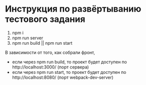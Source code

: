 # Инструкция по развёртыванию тестового задания
1. npm i
2. npm run server
3. npm run build || npm run start
<p>
    В зависимости от того, как собрали фронт,
    <ul>
        <li>если через npm run build, то проект будет доступен по http://localhost:3000/ (порт сервера) </li>
        <li>если через npm run start, то проект будет доступен по http://localhost:8080/ (порт webpack-dev-server) </li>
    </ul>
</p> 
